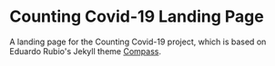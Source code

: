 # Counting Covid-19 Landing Page

A landing page for the Counting Covid-19 project, which is based on Eduardo Rubio's Jekyll theme [Compass](https://github.com/excentris/compass).
